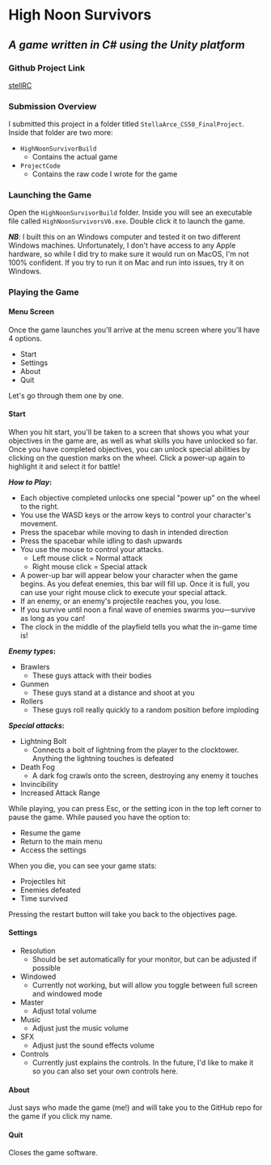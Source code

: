 # High Noon Survivors
## *A game written in C# using the Unity platform*

### Github Project Link
[stellRC](https://github.com/stellRC/HighNoonSurvivorsV6)

### Submission Overview
I submitted this project in a folder titled `StellaArce_CS50_FinalProject`. Inside that folder are two more:

- `HighNoonSurvivorBuild`
	- Contains the actual game
- `ProjectCode`
	- Contains the raw code I wrote for the game

### Launching the Game
Open the `HighNoonSurvivorBuild` folder. Inside you will see an executable file called `HighNoonSurvivorsV6.exe`.  Double click it to launch the game.

***NB***: I built this on an Windows computer and tested it on two different Windows machines. Unfortunately, I don't have access to any Apple hardware, so while I did try to make sure it would run on MacOS, I'm not 100% confident. If you try to run it on Mac and run into issues, try it on Windows.
### Playing the Game

#### Menu Screen

Once the game launches you'll arrive at the menu screen where you'll have 4 options.
- Start
- Settings
- About
- Quit

Let's go through them one by one.

#### Start
When you hit start, you'll be taken to a screen that shows you what your objectives in the game are, as well as what skills you have unlocked so far. Once you have completed objectives, you can unlock special abilities by clicking on the question marks on the wheel. Click a power-up again to highlight it and select it for battle!

***How to Play*:**
- Each objective completed unlocks one special "power up" on the wheel to the right.
- You use the WASD keys or the arrow keys to control your character's movement.
- Press the spacebar while moving to dash in intended direction
- Press the spacebar while idling to dash upwards
- You use the mouse to control your attacks.
	- Left mouse click = Normal attack
	- Right mouse click = Special attack
- A power-up bar will appear below your character when the game begins. As you defeat enemies, this bar will fill up. Once it is full, you can use your right mouse click to execute your special attack.
- If an enemy, or an enemy's projectile reaches you, you lose.
- If you survive until noon a final wave of enemies swarms you—survive as long as you can!
- The clock in the middle of the playfield tells you what the in-game time is!

***Enemy types*:**
- Brawlers
	- These guys attack with their bodies
- Gunmen
	- These guys stand at a distance and shoot at you
- Rollers
    - These guys roll really quickly to a random position before imploding 

***Special attacks*:**
- Lightning Bolt
	- Connects a bolt of lightning from the player to the clocktower. Anything the lightning touches is defeated
-  Death Fog
	- A dark fog crawls onto the screen, destroying any enemy it touches
- Invincibility
- Increased Attack Range

While playing, you can press Esc, or the setting icon in the top left corner to pause the game. While paused you have the option to:
- Resume the game
- Return to the main menu
- Access the settings

When you die, you can see your game stats:
- Projectiles hit
- Enemies defeated 
- Time survived

Pressing the restart button will take you back to the objectives page.

#### Settings
- Resolution
	- Should be set automatically for your monitor, but can be adjusted if possible
- Windowed
	- Currently not working, but will allow you toggle between full screen and windowed mode
- Master
	- Adjust total volume
- Music
	- Adjust just the music volume
- SFX
	- Adjust just the sound effects volume
- Controls
	- Currently just explains the controls. In the future, I'd like to make it so you can also set your own controls here.

#### About 
Just says who made the game (me!) and will take you to the GitHub repo for the game if you click my name.

#### Quit
Closes the game software.